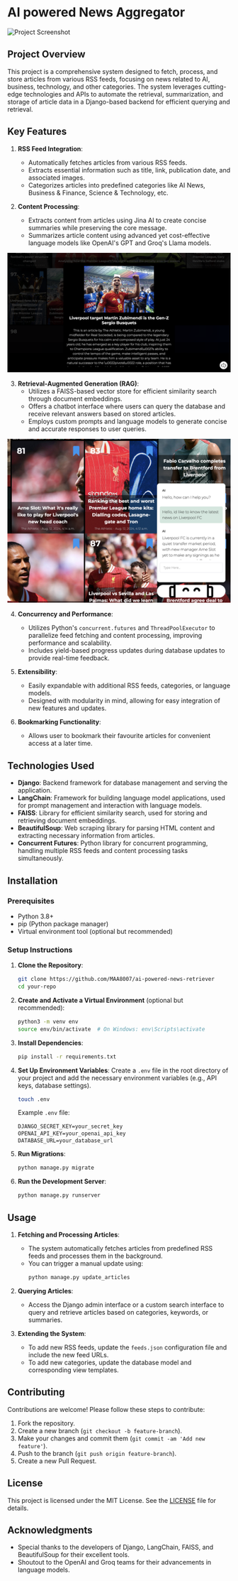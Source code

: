 # AI powered News Aggregator

![Project Screenshot](screen.png)

## Project Overview

This project is a comprehensive system designed to fetch, process, and store articles from various RSS feeds, focusing on news related to AI, business, technology, and other categories. The system leverages cutting-edge technologies and APIs to automate the retrieval, summarization, and storage of article data in a Django-based backend for efficient querying and retrieval.

## Key Features

1. **RSS Feed Integration**:
    - Automatically fetches articles from various RSS feeds.
    - Extracts essential information such as title, link, publication date, and associated images.
    - Categorizes articles into predefined categories like AI News, Business & Finance, Science & Technology, etc.

2. **Content Processing**:
    - Extracts content from articles using Jina AI to create concise summaries while preserving the core message.
    - Summarizes article content using advanced yet cost-effective language models like OpenAI's GPT and Groq's Llama models.
    
![Project Screenshot](article.png)

3. **Retrieval-Augmented Generation (RAG)**:
    - Utilizes a FAISS-based vector store for efficient similarity search through document embeddings.
    - Offers a chatbot interface where users can query the database and receive relevant answers based on stored articles.
    - Employs custom prompts and language models to generate concise and accurate responses to user queries.

![GPT-4o-mini Chatbot](chatbot.png)

4. **Concurrency and Performance**:
    - Utilizes Python's `concurrent.futures` and `ThreadPoolExecutor` to parallelize feed fetching and content processing, improving performance and scalability.
    - Includes yield-based progress updates during database updates to provide real-time feedback.

5. **Extensibility**:
    - Easily expandable with additional RSS feeds, categories, or language models.
    - Designed with modularity in mind, allowing for easy integration of new features and updates.

6. **Bookmarking Functionality**:
    - Allows user to bookmark their favourite articles for convenient access at a later time. 

## Technologies Used

- **Django**: Backend framework for database management and serving the application.
- **LangChain**: Framework for building language model applications, used for prompt management and interaction with language models.
- **FAISS**: Library for efficient similarity search, used for storing and retrieving document embeddings.
- **BeautifulSoup**: Web scraping library for parsing HTML content and extracting necessary information from articles.
- **Concurrent Futures**: Python library for concurrent programming, handling multiple RSS feeds and content processing tasks simultaneously.

## Installation

### Prerequisites

- Python 3.8+
- pip (Python package manager)
- Virtual environment tool (optional but recommended)

### Setup Instructions

1. **Clone the Repository**:
    ```bash
    git clone https://github.com/MAA8007/ai-powered-news-retriever
    cd your-repo
    ```

2. **Create and Activate a Virtual Environment** (optional but recommended):
    ```bash
    python3 -m venv env
    source env/bin/activate  # On Windows: env\Scripts\activate
    ```

3. **Install Dependencies**:
    ```bash
    pip install -r requirements.txt
    ```

4. **Set Up Environment Variables**:
    Create a `.env` file in the root directory of your project and add the necessary environment variables (e.g., API keys, database settings).

    ```bash
    touch .env
    ```

    Example `.env` file:
    ```env
    DJANGO_SECRET_KEY=your_secret_key
    OPENAI_API_KEY=your_openai_api_key
    DATABASE_URL=your_database_url
    ```

5. **Run Migrations**:
    ```bash
    python manage.py migrate
    ```

7. **Run the Development Server**:
    ```bash
    python manage.py runserver
    ```

## Usage

1. **Fetching and Processing Articles**:
    - The system automatically fetches articles from predefined RSS feeds and processes them in the background.
    - You can trigger a manual update using:
      ```bash
      python manage.py update_articles
      ```

2. **Querying Articles**:
    - Access the Django admin interface or a custom search interface to query and retrieve articles based on categories, keywords, or summaries.

3. **Extending the System**:
    - To add new RSS feeds, update the `feeds.json` configuration file and include the new feed URLs.
    - To add new categories, update the database model and corresponding view templates.

## Contributing

Contributions are welcome! Please follow these steps to contribute:

1. Fork the repository.
2. Create a new branch (`git checkout -b feature-branch`).
3. Make your changes and commit them (`git commit -am 'Add new feature'`).
4. Push to the branch (`git push origin feature-branch`).
5. Create a new Pull Request.

## License

This project is licensed under the MIT License. See the [LICENSE](LICENSE) file for details.

## Acknowledgments

- Special thanks to the developers of Django, LangChain, FAISS, and BeautifulSoup for their excellent tools.
- Shoutout to the OpenAI and Groq teams for their advancements in language models.
